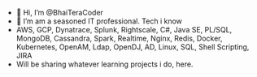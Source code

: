 - 👋 Hi, I’m @BhaiTeraCoder
- 👀 I’m am a seasoned IT professional. Tech i know 
- AWS, GCP, Dynatrace, Splunk, Rightscale, C#, Java SE, PL/SQL, MongoDB, Cassandra, Spark, Realtime, Nginx, Redis, Docker, Kubernetes, OpenAM, Ldap, OpenDJ, AD, Linux, SQL, Shell Scripting, JIRA
- Will be sharing whatever learning projects i do, here. 

<!---
BhaiTeraCoder/BhaiTeraCoder is a ✨ special ✨ repository because its `README.md` (this file) appears on your GitHub profile.
You can click the Preview link to take a look at your changes.
--->
